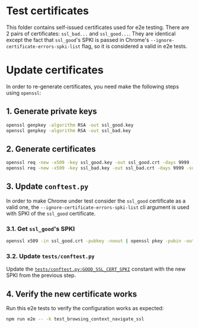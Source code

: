 # Test certificates

This folder contains self-issued certificates used for e2e testing. There are
2 pairs of certificates: `ssl_bad...` and `ssl_good...`. They are identical except
the fact that `ssl_good`'s SPKI is passed in Chrome's
`--ignore-certificate-errors-spki-list` flag, so it is considered a valid in e2e
tests.

# Update certificates

In order to re-generate certificates, you need make the following steps using
`openssl`:

## 1. Generate private keys

```bash
openssl genpkey -algorithm RSA -out ssl_good.key
openssl genpkey -algorithm RSA -out ssl_bad.key
```

## 2. Generate certificates

```bash
openssl req -new -x509 -key ssl_good.key -out ssl_good.crt -days 9999 -subj "/C=US"
openssl req -new -x509 -key ssl_bad.key -out ssl_bad.crt -days 9999 -subj "/C=US"
 ```

## 3. Update `conftest.py`

In order to make Chrome under test consider the `ssl_good` certificate as a valid
one, the `--ignore-certificate-errors-spki-list` cli argument is used with SPKI of
the `ssl_good` certificate.

### 3.1. Get `ssl_good`'s SPKI

```bash
openssl x509 -in ssl_good.crt -pubkey -noout | openssl pkey -pubin -outform der | openssl dgst -sha256 -binary | base64
```

### 3.2. Update `tests/conftest.py`

Update the [`tests/conftest.py:GOOD_SSL_CERT_SPKI`](https://github.com/GoogleChromeLabs/chromium-bidi/blob/b41d47588bb826082a69688174e44f904b134122/tests/conftest.py#L37) constant with the new SPKI
from the previous step.

## 4. Verify the new certificate works

Run this e2e tests to verify the configuration works as expected:
```bash
npm run e2e -- -k test_browsing_context_navigate_ssl
```
